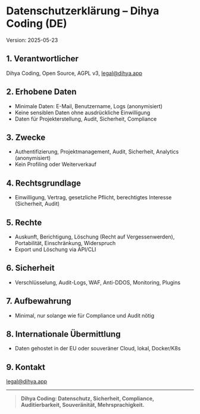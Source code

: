# Datenschutzerklärung – Dihya Coding (DE)

Version: 2025-05-23

## 1. Verantwortlicher
Dihya Coding, Open Source, AGPL v3, legal@dihya.app

## 2. Erhobene Daten
- Minimale Daten: E-Mail, Benutzername, Logs (anonymisiert)
- Keine sensiblen Daten ohne ausdrückliche Einwilligung
- Daten für Projekterstellung, Audit, Sicherheit, Compliance

## 3. Zwecke
- Authentifizierung, Projektmanagement, Audit, Sicherheit, Analytics (anonymisiert)
- Kein Profiling oder Weiterverkauf

## 4. Rechtsgrundlage
- Einwilligung, Vertrag, gesetzliche Pflicht, berechtigtes Interesse (Sicherheit, Audit)

## 5. Rechte
- Auskunft, Berichtigung, Löschung (Recht auf Vergessenwerden), Portabilität, Einschränkung, Widerspruch
- Export und Löschung via API/CLI

## 6. Sicherheit
- Verschlüsselung, Audit-Logs, WAF, Anti-DDOS, Monitoring, Plugins

## 7. Aufbewahrung
- Minimal, nur solange wie für Compliance und Audit nötig

## 8. Internationale Übermittlung
- Daten gehostet in der EU oder souveräner Cloud, lokal, Docker/K8s

## 9. Kontakt
legal@dihya.app

---

> **Dihya Coding: Datenschutz, Sicherheit, Compliance, Auditierbarkeit, Souveränität, Mehrsprachigkeit.**

